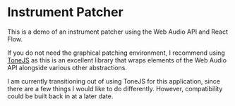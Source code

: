 # Instrument Patcher

This is a demo of an instrument patcher using the Web Audio API and React Flow.

If you do not need the graphical patching environment, I recommend using [ToneJS](https://github.com/Tonejs/Tone.js) as this is an excellent library that wraps elements of the Web Audio API alongside various other abstractions.

I am currently transitioning out of using ToneJS for this application, since there are a few things I would like to do differently. However, compatibility could be built back in at a later date.
